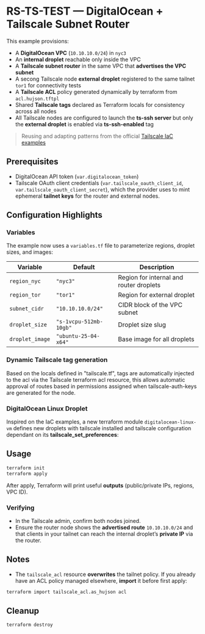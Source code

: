 # RS-TS-TEST — DigitalOcean + Tailscale Subnet Router

This example provisions:
- A **DigitalOcean VPC** (`10.10.10.0/24`) in `nyc3`
- An **internal droplet** reachable only inside the VPC
- A **Tailscale subnet router** in the same VPC that **advertises the VPC subnet**
- A secong Tailscale node **external droplet** registered to the same tailnet `tor1` for connectivity tests
- A **Tailscale ACL** policy generated dynamically by terraform from `acl.hujson.tftpl`
- Shared **Tailscale tags** declared as Terraform locals for consistency across all nodes
- All Tailscale nodes are configured to launch the **ts-ssh server** but only the **external droplet** is enabled via **ts-ssh-enabled** tag


  
> Reusing and adapting patterns from the official [Tailscale IaC examples](https://github.com/tailscale-dev/examples-infrastructure-as-code)

## Prerequisites

- DigitalOcean API token (`var.digitalocean_token`)
- Tailscale OAuth client credentials (`var.tailscale_oauth_client_id`, `var.tailscale_oauth_client_secret`), which the provider uses to mint ephemeral **tailnet keys** for the router and external nodes.

## Configuration Highlights

### Variables
The example now uses a `variables.tf` file to parameterize regions, droplet sizes, and images:

| Variable | Default | Description |
|-----------|----------|-------------|
| `region_nyc` | `"nyc3"` | Region for internal and router droplets |
| `region_tor` | `"tor1"` | Region for external droplet |
| `subnet_cidr` | `"10.10.10.0/24"` | CIDR block of the VPC subnet |
| `droplet_size` | `"s-1vcpu-512mb-10gb"` | Droplet size slug |
| `droplet_image` | `"ubuntu-25-04-x64"` | Base image for all droplets |

### Dynamic Tailscale tag generation
Based on the locals defined in "tailscale.tf", tags are automatically injected to the acl via the Tailscale terraform acl resource, this allows automatic approval of routes based in permissions assigned when tailscale-auth-keys are generated for the node.

### DigitalOcean Linux Droplet
Inspired on the IaC examples, a new terraform module `digitalocean-linux-vm` defines new droplets with tailscale installed and tailscale configuration dependant on its **tailscale_set_preferences**:

## Usage

```bash
terraform init
terraform apply
```

After apply, Terraform will print useful **outputs** (public/private IPs, regions, VPC ID).

### Verifying
- In the Tailscale admin, confirm both nodes joined.
- Ensure the router node shows the **advertised route** `10.10.10.0/24` and that clients in your tailnet can reach the internal droplet’s **private IP** via the router.

## Notes

- The `tailscale_acl` resource **overwrites** the tailnet policy. If you already have an ACL policy managed elsewhere, **import** it before first apply:

```bash
terraform import tailscale_acl.as_hujson acl
```

## Cleanup

```bash
terraform destroy
```
